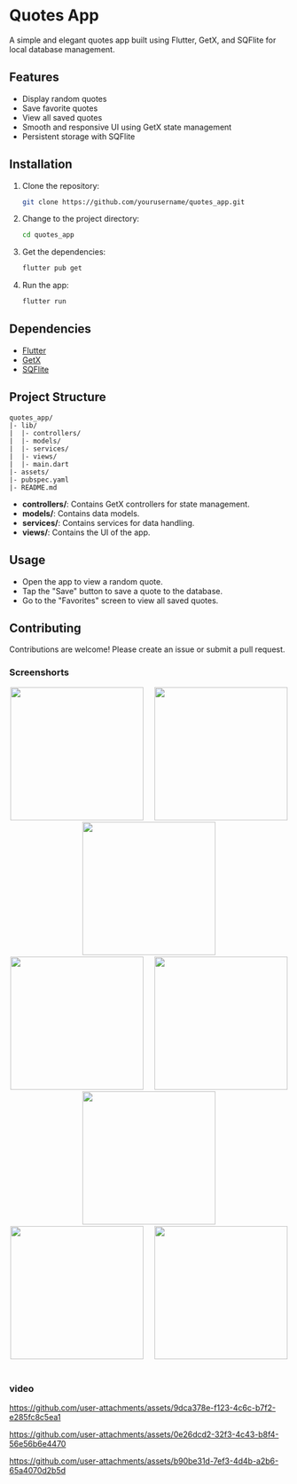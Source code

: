 # Quotes App

A simple and elegant quotes app built using Flutter, GetX, and SQFlite for local database management.

## Features

- Display random quotes
- Save favorite quotes
- View all saved quotes
- Smooth and responsive UI using GetX state management
- Persistent storage with SQFlite

## Installation

1. Clone the repository:
    ```bash
    git clone https://github.com/yourusername/quotes_app.git
    ```

2. Change to the project directory:
    ```bash
    cd quotes_app
    ```

3. Get the dependencies:
    ```bash
    flutter pub get
    ```

4. Run the app:
    ```bash
    flutter run
    ```

## Dependencies

- [Flutter](https://flutter.dev)
- [GetX](https://pub.dev/packages/get)
- [SQFlite](https://pub.dev/packages/sqflite)

## Project Structure

```
quotes_app/
|- lib/
|  |- controllers/
|  |- models/
|  |- services/
|  |- views/
|  |- main.dart
|- assets/
|- pubspec.yaml
|- README.md
```

- **controllers/**: Contains GetX controllers for state management.
- **models/**: Contains data models.
- **services/**: Contains services for data handling.
- **views/**: Contains the UI of the app.

## Usage

- Open the app to view a random quote.
- Tap the "Save" button to save a quote to the database.
- Go to the "Favorites" screen to view all saved quotes.

## Contributing

Contributions are welcome! Please create an issue or submit a pull request.

### Screenshorts

<div align ='center'>
  <img src='https://github.com/user-attachments/assets/4b5781cf-c08f-42e7-ab38-6eb81886b077' width=240> &nbsp;&nbsp;&nbsp;
  <img src='https://github.com/user-attachments/assets/ed8b058d-fb40-4763-a65a-dd7aaa13b318' width=240> &nbsp;&nbsp;&nbsp;
  <img src='https://github.com/user-attachments/assets/a7d49cad-d6a0-41ee-b842-eb6227388231' width=240> &nbsp;&nbsp;&nbsp;
  <img src='https://github.com/user-attachments/assets/8af7dfb3-5436-43a7-96eb-fb30c168f21f' width=240> &nbsp;&nbsp;&nbsp;
  <img src='https://github.com/user-attachments/assets/0f2650e3-9f13-47f6-93d0-6223d0090fd0' width=240> &nbsp;&nbsp;&nbsp;
  <img src='https://github.com/user-attachments/assets/f2e31de9-9bde-4851-8da0-480fa2b08720' width=240> &nbsp;&nbsp;&nbsp;
  <img src='https://github.com/user-attachments/assets/b793e1b7-3f88-41ed-9c00-84834b6af7c3' width=240> &nbsp;&nbsp;&nbsp;
  <img src='https://github.com/user-attachments/assets/8c6d5bde-4b5f-400b-830f-0abbe5e49015' width=240> &nbsp;&nbsp;&nbsp;
</div>


### video

https://github.com/user-attachments/assets/9dca378e-f123-4c6c-b7f2-e285fc8c5ea1


https://github.com/user-attachments/assets/0e26dcd2-32f3-4c43-b8f4-56e56b6e4470



https://github.com/user-attachments/assets/b90be31d-7ef3-4d4b-a2b6-65a4070d2b5d


